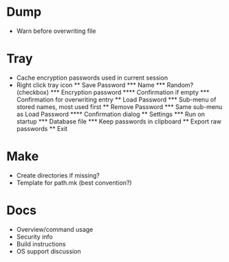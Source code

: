 Dump
====
* Warn before overwriting file

Tray
====
* Cache encryption passwords used in current session
* Right click tray icon
** Save Password
*** Name
*** Random? (checkbox)
*** Encryption password
**** Confirmation if empty
*** Confirmation for overwriting entry
** Load Password
*** Sub-menu of stored names, most used first
** Remove Password
*** Same sub-menu as Load Password
**** Confirmation dialog
** Settings
*** Run on startup
*** Database file
*** Keep passwords in clipboard
** Export raw passwords
** Exit

Make
====
* Create directories if missing?
* Template for path.mk (best convention?)

Docs
====
* Overview/command usage
* Security info
* Build instructions
* OS support discussion
